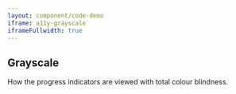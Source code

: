 ```yaml
---
layout: component/code-demo
iframe: a11y-grayscale
iframeFullwidth: true
---
```

## Grayscale

How the progress indicators are viewed with total colour blindness.
